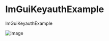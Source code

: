 # ImGuiKeyauthExample
ImGuiKeyauthExample



![image](https://user-images.githubusercontent.com/88746889/175435217-da705e36-c07b-47d5-931c-d9f17bd983c8.png)
